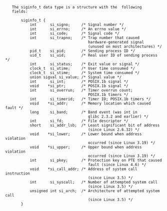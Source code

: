        The siginfo_t data type is a structure with the  following
       fields:

           siginfo_t {
               int      si_signo;     /* Signal number */
               int      si_errno;     /* An errno value */
               int      si_code;      /* Signal code */
               int      si_trapno;    /* Trap number that caused
                                         hardware-generated signal
                                         (unused on most architectures) */
               pid_t    si_pid;       /* Sending process ID */
               uid_t    si_uid;       /* Real user ID of sending process */
               int      si_status;    /* Exit value or signal */
               clock_t  si_utime;     /* User time consumed */
               clock_t  si_stime;     /* System time consumed */
               union sigval si_value; /* Signal value */
               int      si_int;       /* POSIX.1b signal */
               void    *si_ptr;       /* POSIX.1b signal */
               int      si_overrun;   /* Timer overrun count;
                                         POSIX.1b timers */
               int      si_timerid;   /* Timer ID; POSIX.1b timers */
               void    *si_addr;      /* Memory location which caused fault */
               long     si_band;      /* Band event (was int in
                                         glibc 2.3.2 and earlier) */
               int      si_fd;        /* File descriptor */
               short    si_addr_lsb;  /* Least significant bit of address
                                         (since Linux 2.6.32) */
               void    *si_lower;     /* Lower bound when address violation
                                         occurred (since Linux 3.19) */
               void    *si_upper;     /* Upper bound when address violation
                                         occurred (since Linux 3.19) */
               int      si_pkey;      /* Protection key on PTE that caused
                                         fault (since Linux 4.6) */
               void    *si_call_addr; /* Address of system call instruction
                                         (since Linux 3.5) */
               int      si_syscall;   /* Number of attempted system call
                                         (since Linux 3.5) */
               unsigned int si_arch;  /* Architecture of attempted system call
                                         (since Linux 3.5) */
           }